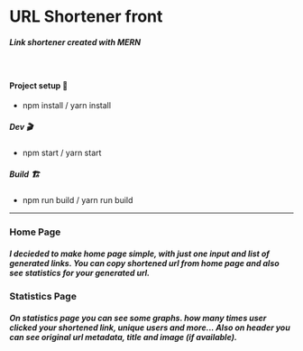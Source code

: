 # URL Shortener front


##### Link shortener created with MERN 
&nbsp;
#### Project setup 🔧
- npm install / yarn install

##### Dev 🎬
- npm start / yarn start

##### Build 🏗️
- npm run build / yarn run build 

---
### Home Page

##### I decieded to make home page simple, with just one input and list of generated links. You can copy shortened url from home page and also see statistics for your generated url.

### Statistics Page

##### On statistics page you can see some graphs. how many times user clicked your shortened link, unique users and more... Also on header you can see original url metadata, title and image (if available). 
